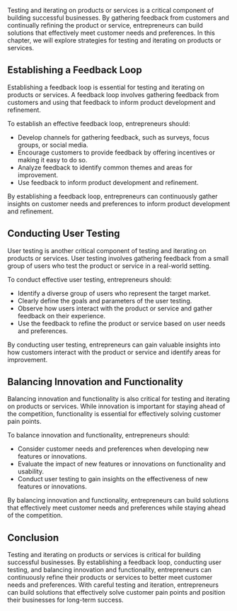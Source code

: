 
Testing and iterating on products or services is a critical component of building successful businesses. By gathering feedback from customers and continually refining the product or service, entrepreneurs can build solutions that effectively meet customer needs and preferences. In this chapter, we will explore strategies for testing and iterating on products or services.

Establishing a Feedback Loop
----------------------------

Establishing a feedback loop is essential for testing and iterating on products or services. A feedback loop involves gathering feedback from customers and using that feedback to inform product development and refinement.

To establish an effective feedback loop, entrepreneurs should:

* Develop channels for gathering feedback, such as surveys, focus groups, or social media.
* Encourage customers to provide feedback by offering incentives or making it easy to do so.
* Analyze feedback to identify common themes and areas for improvement.
* Use feedback to inform product development and refinement.

By establishing a feedback loop, entrepreneurs can continuously gather insights on customer needs and preferences to inform product development and refinement.

Conducting User Testing
-----------------------

User testing is another critical component of testing and iterating on products or services. User testing involves gathering feedback from a small group of users who test the product or service in a real-world setting.

To conduct effective user testing, entrepreneurs should:

* Identify a diverse group of users who represent the target market.
* Clearly define the goals and parameters of the user testing.
* Observe how users interact with the product or service and gather feedback on their experience.
* Use the feedback to refine the product or service based on user needs and preferences.

By conducting user testing, entrepreneurs can gain valuable insights into how customers interact with the product or service and identify areas for improvement.

Balancing Innovation and Functionality
--------------------------------------

Balancing innovation and functionality is also critical for testing and iterating on products or services. While innovation is important for staying ahead of the competition, functionality is essential for effectively solving customer pain points.

To balance innovation and functionality, entrepreneurs should:

* Consider customer needs and preferences when developing new features or innovations.
* Evaluate the impact of new features or innovations on functionality and usability.
* Conduct user testing to gain insights on the effectiveness of new features or innovations.

By balancing innovation and functionality, entrepreneurs can build solutions that effectively meet customer needs and preferences while staying ahead of the competition.

Conclusion
----------

Testing and iterating on products or services is critical for building successful businesses. By establishing a feedback loop, conducting user testing, and balancing innovation and functionality, entrepreneurs can continuously refine their products or services to better meet customer needs and preferences. With careful testing and iteration, entrepreneurs can build solutions that effectively solve customer pain points and position their businesses for long-term success.
